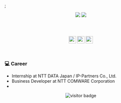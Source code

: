 ;<p align="center">
  <img src="https://github-readme-stats.vercel.app/api?username=tachibanayu24&show_icons=true&theme=react&count_private=true&include_all_commits=true&hide=contribs" />
  <img src="https://github-readme-stats.vercel.app/api/top-langs/?username=tachibanayu24&layout=compact&theme=react"/>
</p>

<p style="height: 32px" />

<p align="center">
  <a href="https://twitter.com/tachibanayu24"><img height="24px" src="https://www.flaticon.com/svg/static/icons/svg/733/733579.svg" /></a>
  <a href="https://www.facebook.com/100012646356122"><img height="24px" src="https://www.flaticon.com/svg/static/icons/svg/174/174848.svg" /></a>
  <a href="https://www.linkedin.com/in/yuto-tachibana/"><img height="24px" src="https://www.flaticon.com/svg/static/icons/svg/174/174857.svg" /></a>
</p>

<p style="height: 16px" />

### 💻 Career

* Internship at NTT DATA Japan / IP-Partners Co., Ltd.
* Business Developer at NTT COMWARE Corporation
* 

<p align="center">
  <img src="https://visitor-badge.laobi.icu/badge?page_id=tachibanayu24.tachibanayu24" alt="visitor badge"/>
</p>



<!--
**tachibanayu24/tachibanayu24** is a ✨ _special_ ✨ repository because its `README.md` (this file) appears on your GitHub profile.

Here are some ideas to get you started:

- 🔭 I’m currently working on ...
- 🌱 I’m currently learning ...
- 👯 I’m looking to collaborate on ...
- 🤔 I’m looking for help with ...
- 💬 Ask me about ...
- 📫 How to reach me: ...
- 😄 Pronouns: ...
- ⚡ Fun fact: ...
-->
